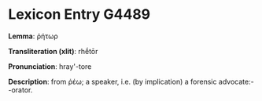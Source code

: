 # Lexicon Entry G4489

**Lemma**: ῥήτωρ

**Transliteration (xlit)**: rhḗtōr

**Pronunciation**: hray'-tore

**Description**:
from ῥέω; a speaker, i.e. (by implication) a forensic advocate:--orator.
